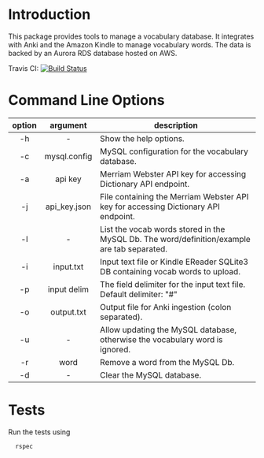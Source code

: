 # Introduction

This package provides tools to manage a vocabulary database. It integrates with Anki and the Amazon Kindle to manage
vocabulary words. The data is backed by an Aurora RDS database hosted on AWS.

Travis CI: [![Build Status](https://travis-ci.org/MusicalNeutrino/Vocab.svg?branch=master)](https://travis-ci.org/MusicalNeutrino/Vocab)

# Command Line Options

| option | argument     | description                                                                                  |
|:------:|:------------:|----------------------------------------------------------------------------------------------|
|   -h   | -            | Show the help options.                                                                       |
|   -c   | mysql.config | MySQL configuration for the vocabulary database.                                             |
|   -a   | api key      | Merriam Webster API key for accessing Dictionary API endpoint.                               |
|   -j   | api_key.json | File containing the Merriam Webster API key for accessing Dictionary API endpoint.           |
|   -l   | -            | List the vocab words stored in the MySQL Db. The word/definition/example are tab separated.  |
|   -i   | input.txt    | Input text file or Kindle EReader SQLite3 DB containing vocab words to upload.               |
|   -p   | input delim  | The field delimiter for the input text file. Default delimiter: "#"                          |
|   -o   | output.txt   | Output file for Anki ingestion (colon separated).                                            |
|   -u   | -            | Allow updating the MySQL database, otherwise the vocabulary word is ignored.                 |
|   -r   | word         | Remove a word from the MySQL Db.                                                             |
|   -d   | -            | Clear the MySQL database.                                                                    |

# Tests

Run the tests using
```
  rspec
```
